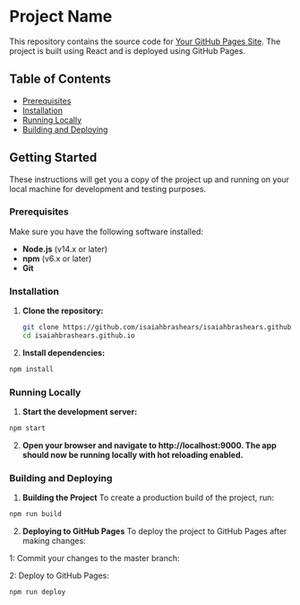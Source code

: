# Project Name

This repository contains the source code for [Your GitHub Pages Site](https://isaiahbrashears.github.io). The project is built using React and is deployed using GitHub Pages.

## Table of Contents

- [Prerequisites](#prerequisites)
- [Installation](#installation)
- [Running Locally](#running-locally)
- [Building and Deploying](#building-and-deploying)

## Getting Started

These instructions will get you a copy of the project up and running on your local machine for development and testing purposes.

### Prerequisites

Make sure you have the following software installed:

- **Node.js** (v14.x or later)
- **npm** (v6.x or later)
- **Git**

### Installation

1. **Clone the repository:**

   ```bash
   git clone https://github.com/isaiahbrashears/isaiahbrashears.github.io.git
   cd isaiahbrashears.github.io
   ```

2. **Install dependencies:**
  ```bash
  npm install
  ```

### Running Locally

1. **Start the development server:**
  ```bash
  npm start
  ```

2. **Open your browser and navigate to http://localhost:9000. The app should now be running locally with hot reloading enabled.**

### Building and Deploying

1. **Building the Project**
  To create a production build of the project, run:
  ```bash
  npm run build
  ```

2. **Deploying to GitHub Pages**
To deploy the project to GitHub Pages after making changes:

1: Commit your changes to the master branch:

2: Deploy to GitHub Pages:
  ```bash
  npm run deploy
  ```
